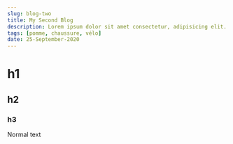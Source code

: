```yaml
---
slug: blog-two
title: My Second Blog
description: Lorem ipsum dolor sit amet consectetur, adipisicing elit. Explicabo, nulla beatae? Unde consequuntur provident voluptas? Quo odit quaerat accusantium dolor, sed recusandae porro quam, dicta, 
tags: [pomme, chaussure, vélo]
date: 25-September-2020
---
```


# h1

## h2

### h3

Normal text